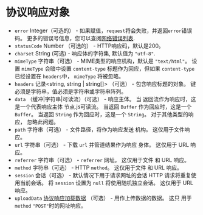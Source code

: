 # 协议响应对象

* `error` Integer（可选的） - 如果赋值，`request`将会失败，并返回`error`错误码。 更多的错误号信息，您可以查阅[网络错误列表][net-error].
* `statusCode` Number （可选的） - HTTP响应码，默认是200。
* `charset` String (可选) - 响应体的字符集, 默认值为 `"utf-8"`.
* `mimeType` 字符串（可选） - MIME类型的响应机构，默认是 `"text/html"`。 设置 `mimeType` 会暗中设置 `content-type` 标题作为回应，但如果 `content-type` 已经设置在 `headers`中， `mimeType` 将被忽略。
* `headers` 记录<string, string | string[]> （可选） - 包含响应标题的对象。 键必须是字符串，值必须是字符串或字符串阵列。
* `data` （缓冲|字符串|可读流）（可选） - 响应主体。 当 返回流作为响应时，这是一个代表响应主体 节点.js可读流。 当返回 `Buffer` 作为回应时，这是一个 `Buffer`。 当返回 `String` 作为回应时，这是一个 `String`。 对于其他类型的响应， 忽略此问题。
* `path` 字符串（可选） - 文件路径，将作为响应发送 机构。 这仅用于文件响应。
* `url` 字符串（可选） - 下载 `url` 并管道结果作为响应 身体。 这仅用于 URL 响应。
* `referrer` 字符串（可选） - `referrer` 网址。 这仅用于文件 和 URL 响应。
* `method` 字符串（可选） - HTTP `method`。 这仅用于文件 和 URL 响应。
* `session` 会话（可选） - 默认情况下用于请求网址的会话 HTTP 请求将重复使用当前会话。 将 `session` 设置为 `null` 将使用随机独立会话。 这仅用于 URL 响应。
* `uploadData` [协议响应加载数据](protocol-response-upload-data.md) （可选） - 用作上传数据的数据。 这只 用于 `method` `"POST"`时的网址响应。

[net-error]: https://source.chromium.org/chromium/chromium/src/+/master:net/base/net_error_list.h
